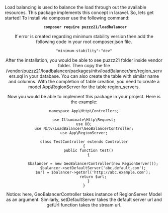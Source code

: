 Load balancing is used to balance the load through out the available resources. This package implements this concept in laravel.
So, lets get started!
To install via composer use the following command:

<code><center> <b>composer require puzzz21/loadbalancer</code></b> <center>
  
If error is created regarding minimum stability version then add the following code in your root composer.json file.

<code><center>"minimum-stability":"dev"</code></center>
  
After the installation, you would be able to see puzzz21 folder inside vendor folder. Then copy the file /vendor/puzzz21/loadbalancer/packages/nitv/loadBalancer/src/region_servers.sql in your database. You can also create the table with similar name and columns. With the completion of table creation, you need to create a model App\RegionServer for the table region_servers.

Now you would be able to implement this package in your project. Here is the example:
<?php

<center><code><pre>
namespace App\Http\Controllers;

use Illuminate\Http\Request;
use DB;
use Nitv\LoadBalancer\GeoBalancerController;
use App\RegionServer;

class TestController extends Controller
{
    public function test()
    {

        $balancer = new GeoBalancerController(new RegionServer());
        $balancer->setDefaultServer('abc.default.com');
        $url = $balancer->getUrl('http://abc.example.com');
        return $url;
    }
}
</pre></code></center>

Notice: here, GeoBalancerController takes instance of RegionServer Model as an argument. Similarly, setDefaultServer takes the default server url and getUrl function takes the stream url.


  

